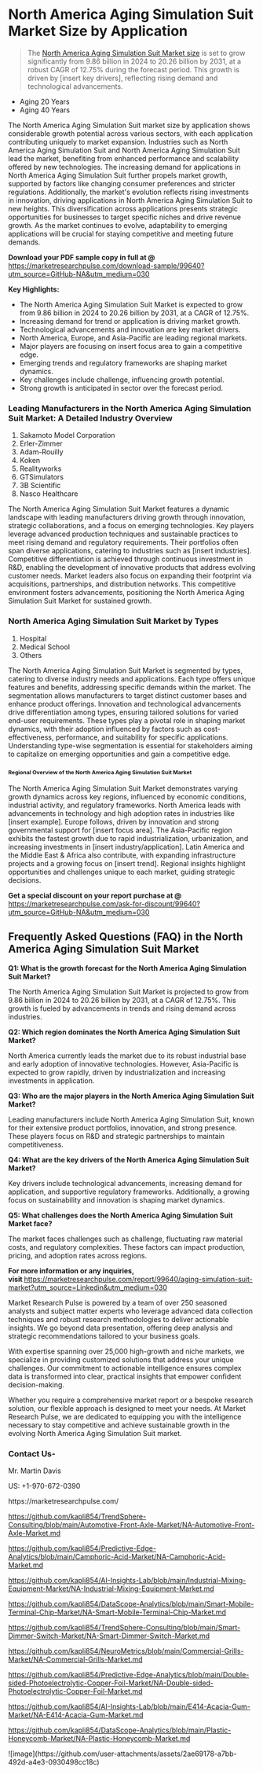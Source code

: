 <h1>North America Aging Simulation Suit Market&nbsp;Size by Application</h1><blockquote><p>The <a href="https://marketresearchpulse.com/download-sample/99640?utm_source=GitHub-NA&amp;utm_medium=030">North America Aging Simulation Suit Market size</a> is set to grow significantly from 9.86 billion in 2024 to 20.26 billion by 2031, at a robust CAGR of 12.75% during the forecast period. This growth is driven by [insert key drivers], reflecting rising demand and technological advancements.</p></blockquote><ul><li>Aging 20 Years<li> Aging 40 Years</li></ul><p>The North America Aging Simulation Suit market size by application shows considerable growth potential across various sectors, with each application contributing uniquely to market expansion. Industries such as North America Aging Simulation Suit and North America Aging Simulation Suit lead the market, benefiting from enhanced performance and scalability offered by new technologies. The increasing demand for applications in North America Aging Simulation Suit further propels market growth, supported by factors like changing consumer preferences and stricter regulations. Additionally, the market's evolution reflects rising investments in innovation, driving applications in North America Aging Simulation Suit to new heights. This diversification across applications presents strategic opportunities for businesses to target specific niches and drive revenue growth. As the market continues to evolve, adaptability to emerging applications will be crucial for staying competitive and meeting future demands.</p><p><strong>Download your PDF sample copy in full at @ </strong><a href="https://marketresearchpulse.com/download-sample/99640?utm_source=GitHub-NA&amp;utm_medium=030">https://marketresearchpulse.com/download-sample/99640?utm_source=GitHub-NA&amp;utm_medium=030</a></p><p><strong>Key Highlights: </strong></p><ul><li>The North America Aging Simulation Suit Market is expected to grow from 9.86 billion in 2024 to 20.26 billion by 2031, at a CAGR of 12.75%.</li><li>Increasing demand for trend or application is driving market growth.</li><li>Technological advancements and innovation are key market drivers.</li><li>North America, Europe, and Asia-Pacific are leading regional markets.</li><li>Major players are focusing on insert focus area to gain a competitive edge.</li><li>Emerging trends and regulatory frameworks are shaping market dynamics.</li><li>Key challenges include challenge, influencing growth potential.</li><li>Strong growth is anticipated in sector over the forecast period.</li></ul><h3>Leading Manufacturers in the North America Aging Simulation Suit Market: A Detailed Industry Overview</h3><ol><li>Sakamoto Model Corporation</li><li>Erler-Zimmer</li><li>Adam-Rouilly</li><li>Koken</li><li>Realityworks</li><li>GTSimulators</li><li>3B Scientific</li><li>Nasco Healthcare</li></ol><div class="flex max-w-full flex-col flex-grow"><div class="min-h-8 text-message flex w-full flex-col items-end gap-2 whitespace-normal break-words [.text-message+&amp;]:mt-5" dir="auto" data-message-author-role="assistant" data-message-id="fd8432e4-4910-450d-b182-61b7bfb0a01f" data-message-model-slug="gpt-4o"><div class="flex w-full flex-col gap-1 empty:hidden first:pt-[3px]"><div class="markdown prose w-full break-words dark:prose-invert light"><p>The North America Aging Simulation Suit Market features a dynamic landscape with leading manufacturers driving growth through innovation, strategic collaborations, and a focus on emerging technologies. Key players leverage advanced production techniques and sustainable practices to meet rising demand and regulatory requirements. Their portfolios often span diverse applications, catering to industries such as [insert industries]. Competitive differentiation is achieved through continuous investment in R&amp;D, enabling the development of innovative products that address evolving customer needs. Market leaders also focus on expanding their footprint via acquisitions, partnerships, and distribution networks. This competitive environment fosters advancements, positioning the North America Aging Simulation Suit Market for sustained growth.</p></div></div></div></div><h3>North America Aging Simulation Suit Market by Types</h3><ol><li>Hospital<li> Medical School<li> Others</li></ol><div class="flex max-w-full flex-col flex-grow"><div class="min-h-8 text-message flex w-full flex-col items-end gap-2 whitespace-normal break-words [.text-message+&amp;]:mt-5" dir="auto" data-message-author-role="assistant" data-message-id="084470be-0bb7-4664-bddf-5156b4f41249" data-message-model-slug="gpt-4o-mini"><div class="flex w-full flex-col gap-1 empty:hidden first:pt-[3px]"><div class="markdown prose w-full break-words dark:prose-invert light"><p>The North America Aging Simulation Suit Market is segmented by types, catering to diverse industry needs and applications. Each type offers unique features and benefits, addressing specific demands within the market. The segmentation allows manufacturers to target distinct customer bases and enhance product offerings. Innovation and technological advancements drive differentiation among types, ensuring tailored solutions for varied end-user requirements. These types play a pivotal role in shaping market dynamics, with their adoption influenced by factors such as cost-effectiveness, performance, and suitability for specific applications. Understanding type-wise segmentation is essential for stakeholders aiming to capitalize on emerging opportunities and gain a competitive edge.</p></div></div></div></div><h3><span style="font-size: 11px;">Regional Overview of the North America Aging Simulation Suit Market</span></h3><div class="flex max-w-full flex-col flex-grow"><div class="min-h-8 text-message flex w-full flex-col items-end gap-2 whitespace-normal break-words [.text-message+&amp;]:mt-5" dir="auto" data-message-author-role="assistant" data-message-id="e9038762-ce64-4e30-91c9-9bd413514231" data-message-model-slug="gpt-4o-mini"><div class="flex w-full flex-col gap-1 empty:hidden first:pt-[3px]"><div class="markdown prose w-full break-words dark:prose-invert light"><p>The North America Aging Simulation Suit Market demonstrates varying growth dynamics across key regions, influenced by economic conditions, industrial activity, and regulatory frameworks. North America leads with advancements in technology and high adoption rates in industries like [insert example]. Europe follows, driven by innovation and strong governmental support for [insert focus area]. The Asia-Pacific region exhibits the fastest growth due to rapid industrialization, urbanization, and increasing investments in [insert industry/application]. Latin America and the Middle East &amp; Africa also contribute, with expanding infrastructure projects and a growing focus on [insert trend]. Regional insights highlight opportunities and challenges unique to each market, guiding strategic decisions.</p></div></div></div></div><p><strong>Get a special discount on your report purchase at @ </strong><a href="https://marketresearchpulse.com/ask-for-discount/99640?utm_source=GitHub-NA&amp;utm_medium=030">https://marketresearchpulse.com/ask-for-discount/99640?utm_source=GitHub-NA&amp;utm_medium=030</a></p><h2>Frequently Asked Questions (FAQ) in the North America Aging Simulation Suit Market</h2><p><strong>Q1: What is the growth forecast for the North America Aging Simulation Suit Market?</strong></p><p>The North America Aging Simulation Suit Market is projected to grow from 9.86 billion in 2024 to 20.26 billion by 2031, at a CAGR of 12.75%. This growth is fueled by advancements in trends and rising demand across industries.</p><p><strong>Q2: Which region dominates the North America Aging Simulation Suit Market?</strong></p><p>North America currently leads the market due to its robust industrial base and early adoption of innovative technologies. However, Asia-Pacific is expected to grow rapidly, driven by industrialization and increasing investments in application.</p><p><strong>Q3: Who are the major players in the North America Aging Simulation Suit Market?</strong></p><p>Leading manufacturers include North America Aging Simulation Suit, known for their extensive product portfolios, innovation, and strong presence. These players focus on R&amp;D and strategic partnerships to maintain competitiveness.</p><p><strong>Q4: What are the key drivers of the North America Aging Simulation Suit Market?</strong></p><p>Key drivers include technological advancements, increasing demand for application, and supportive regulatory frameworks. Additionally, a growing focus on sustainability and innovation is shaping market dynamics.</p><p><strong>Q5: What challenges does the North America Aging Simulation Suit Market face?</strong></p><p>The market faces challenges such as challenge, fluctuating raw material costs, and regulatory complexities. These factors can impact production, pricing, and adoption rates across regions.</p><p><strong>For more information or any inquiries, visit&nbsp;</strong><a href="https://marketresearchpulse.com/report/99640/aging-simulation-suit-market?utm_source=Linkedin&utm_medium=030">https://marketresearchpulse.com/report/99640/aging-simulation-suit-market?utm_source=Linkedin&utm_medium=030</a></p><p>Market Research Pulse is powered by a team of over 250 seasoned analysts and subject matter experts who leverage advanced data collection techniques and robust research methodologies to deliver actionable insights. We go beyond data presentation, offering deep analysis and strategic recommendations tailored to your business goals.</p><p>With expertise spanning over 25,000 high-growth and niche markets, we specialize in providing customized solutions that address your unique challenges. Our commitment to actionable intelligence ensures complex data is transformed into clear, practical insights that empower confident decision-making.</p><p>Whether you require a comprehensive market report or a bespoke research solution, our flexible approach is designed to meet your needs. At Market Research Pulse, we are dedicated to equipping you with the intelligence necessary to stay competitive and achieve sustainable growth in the evolving North America Aging Simulation Suit market.</p><h3><strong>Contact Us-</strong></h3><p>Mr. Martin Davis</p><p>US: +1-970-672-0390</p><p>https://marketresearchpulse.com/</p><p><a href="https://github.com/kapli854/TrendSphere-Consulting/blob/main/Automotive-Front-Axle-Market/NA-Automotive-Front-Axle-Market.md">https://github.com/kapli854/TrendSphere-Consulting/blob/main/Automotive-Front-Axle-Market/NA-Automotive-Front-Axle-Market.md</a></p><p><a href="https://github.com/kapli854/Predictive-Edge-Analytics/blob/main/Camphoric-Acid-Market/NA-Camphoric-Acid-Market.md">https://github.com/kapli854/Predictive-Edge-Analytics/blob/main/Camphoric-Acid-Market/NA-Camphoric-Acid-Market.md</a></p><p><a href="https://github.com/kapli854/AI-Insights-Lab/blob/main/Industrial-Mixing-Equipment-Market/NA-Industrial-Mixing-Equipment-Market.md">https://github.com/kapli854/AI-Insights-Lab/blob/main/Industrial-Mixing-Equipment-Market/NA-Industrial-Mixing-Equipment-Market.md</a></p><p><a href="https://github.com/kapli854/DataScope-Analytics/blob/main/Smart-Mobile-Terminal-Chip-Market/NA-Smart-Mobile-Terminal-Chip-Market.md">https://github.com/kapli854/DataScope-Analytics/blob/main/Smart-Mobile-Terminal-Chip-Market/NA-Smart-Mobile-Terminal-Chip-Market.md</a></p><p><a href="https://github.com/kapli854/TrendSphere-Consulting/blob/main/Smart-Dimmer-Switch-Market/NA-Smart-Dimmer-Switch-Market.md">https://github.com/kapli854/TrendSphere-Consulting/blob/main/Smart-Dimmer-Switch-Market/NA-Smart-Dimmer-Switch-Market.md</a></p><p><a href="https://github.com/kapli854/NeuroMetrics/blob/main/Commercial-Grills-Market/NA-Commercial-Grills-Market.md">https://github.com/kapli854/NeuroMetrics/blob/main/Commercial-Grills-Market/NA-Commercial-Grills-Market.md</a></p><p><a href="https://github.com/kapli854/Predictive-Edge-Analytics/blob/main/Double-sided-Photoelectrolytic-Copper-Foil-Market/NA-Double-sided-Photoelectrolytic-Copper-Foil-Market.md">https://github.com/kapli854/Predictive-Edge-Analytics/blob/main/Double-sided-Photoelectrolytic-Copper-Foil-Market/NA-Double-sided-Photoelectrolytic-Copper-Foil-Market.md</a></p><p><a href="https://github.com/kapli854/AI-Insights-Lab/blob/main/E414-Acacia-Gum-Market/NA-E414-Acacia-Gum-Market.md">https://github.com/kapli854/AI-Insights-Lab/blob/main/E414-Acacia-Gum-Market/NA-E414-Acacia-Gum-Market.md</a></p><p><a href="https://github.com/kapli854/DataScope-Analytics/blob/main/Plastic-Honeycomb-Market/NA-Plastic-Honeycomb-Market.md">https://github.com/kapli854/DataScope-Analytics/blob/main/Plastic-Honeycomb-Market/NA-Plastic-Honeycomb-Market.md</a></p>
![image](https://github.com/user-attachments/assets/2ae69178-a7bb-492d-a4e3-0930498cc18c)
